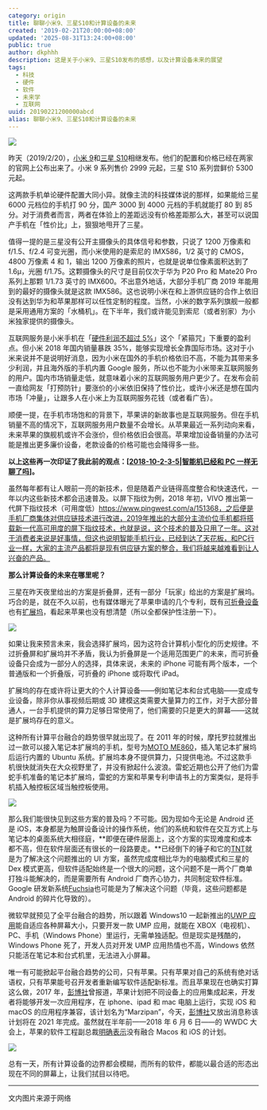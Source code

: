 ```yaml
---
category: origin
title: 聊聊小米9、三星S10和计算设备的未来
created: '2019-02-21T20:00:00+08:00'
updated: '2025-08-31T13:24:00+08:00'
public: true
author: dkphhh
description: 这是关于小米9、三星S10发布的感想，以及计算设备未来的展望
tags:
  - 科技
  - 硬件
  - 软件
  - 未来学
  - 互联网
uuid: 20190221200000abcd
alias: 聊聊小米9、三星S10和计算设备的未来
---
```


![](http://e0.ifengimg.com/04/2019/0220/4288E8538BEBEBE6272FE47AFCFFD33A7FE26410_size194_w600_h345.png)

昨天（2019/2/20），[小米 9](https://www.mi.com/mi9/specs/)和[三星 S10](https://www.samsung.com/cn/smartphones/galaxy-s10/)相继发布。他们的配置和价格已经在两家的官网上公布出来了。小米 9 系列售价 2999 元起，三星 S10 系列尝鲜价 5300 元起。

这两款手机单论硬件配置大同小异。就像主流的科技媒体说的那样，如果能给三星 6000 元档位的手机打 90 分，国产 3000 到 4000 元档的手机就能打 80 到 85 分。对于消费者而言，两者在体验上的差距远没有价格差距那么大，甚至可以说国产手机在「性价比」上，狠狠地甩开了三星。

值得一提的是三星没有公开主摄像头的具体信号和参数，只说了 1200 万像素和 f/1.5、f/2.4 可变光圈，而小米使用的是索尼的 IMX586，1/2 英寸的 CMOS，4800 万像素 4 和 1，输出 1200 万像素的照片，也就是说单位像素面积达到了 1.6μ，光圈 f/1.75。这颗摄像头的尺寸是目前仅次于华为 P20 Pro 和 Mate20 Pro 系列上那颗 1/1.73 英寸的 IMX600。不出意外地话，大部分手机厂商 2019 年能用到的最好的摄像头就是这款 IMX586。这也说明小米在和上游供应链的合作上依旧没有达到华为和苹果那样可以任性定制的程度。当然，小米的数字系列旗舰一般都是采用通用方案的「水桶机」。在下半年，我们或许能见到索尼（或者别家）为小米独家提供的摄像头。

互联网服务是小米手机在「[硬件利润不超过 5%](https://36kr.com/p/5131192.html)」这个「紧箍咒」下重要的盈利点。但小米 2018 年国内销量暴跌 35%，能够实现增长全靠国际市场。这对于小米来说并不是说明好消息，因为小米在国外的手机价格依旧不高，不能为其带来多少利润，并且海外版的手机内置 Google 服务，所以也不能为小米带来互联网服务的用户。国内市场销量走低，就意味着小米的互联网服务用户更少了。在发布会前一直给网友「打预防针」要涨价的小米依旧保持了性价比，或许小米还是想在国内市场「冲量」，让跟多人在小米上为互联网服务花钱（或者看广告）。

顺便一提，在手机市场饱和的背景下，苹果讲的新故事也是互联网服务。但在手机销量不高的情况下，互联网服务用户数量不会增长。从苹果最近一系列动向来看，未来苹果的旗舰机或许不会涨价，但价格依旧会很高。苹果增加设备销量的办法可能是推出更多廉价设备，老款设备的价格可能也会降得多一些。

**以上这些再一次印证了我此前的观点：[[2018-10-2-3-5|智能机已经和 PC 一样无聊了吗]]。**

虽然每年都有让人眼前一亮的新技术，但是随着产业链得高度整合和快速迭代，一年以内这些新技术都会迅速普及。以屏下指纹为例，2018 年初，VIVO 推出第一代屏下指纹技术（可用度低）https://www.pingwest.com/a/151368，之后便是手机厂商集体对供应链技术进行改进，2019年推出的大部分主流价位手机都将搭载新一代高可用度的屏下指纹技术，也就是说，这个技术的普及只用了一年。这对于消费者来说是好事情，但这也说明智能手机行业，已经到达了天花板，和PC行业一样，大家的主流产品都将是现有供应链方案的整合，我们将越来越难看到让人兴奋的产品。

**那么计算设备的未来在哪里呢？**

三星在昨天夜里给出的方案是折叠屏，还有一部分「玩家」给出的方案是扩展坞。巧合的是，就在不久以前，也有媒体曝光了苹果申请的几个专利，既有[可折叠设备](https://m.wallstreetcn.com/articles/3482028)也有[扩展坞](https://xw.qq.com/tech/20170324006772/TEC2017032400677200)，看起来苹果也没有想清楚（所以全都保护性注册一下）。

![](<https://cdn.vox-cdn.com/thumbor/XMWFRcCdTUi1UsGy_sW6q0i9cLg=/800x0/filters:no_upscale()/cdn.vox-cdn.com/uploads/chorus_asset/file/14053273/Samsung_Galaxy_Fold_1.jpg>)

如果让我来预言未来，我会选择扩展坞，因为这符合计算机小型化的历史规律。不过折叠屏和扩展坞并不矛盾，我认为折叠屏是一个适用范围更广的未来，而可折叠设备只会成为一部分人的选择，具体来说，未来的 iPhone 可能有两个版本，一个普通版和一个折叠版，可折叠的 iPhone 或将取代 iPad。

扩展坞的存在或许将让更大的个人计算设备——例如笔记本和台式电脑——变成专业设备，除非你从事视频后期或 3D 建模这类需要大量算力的工作，对于大部分普通人，一台手机提供的算力足够日常使用了，他们需要的只是更大的屏幕——这就是扩展坞存在的意义。

这种所有计算平台融合的趋势很早就出现了。在 2011 年的时候，摩托罗拉就推出过一款可以接入笔记本扩展坞的手机，型号为[MOTO ME860](https://post.smzdm.com/p/689808/)，插入笔记本扩展坞后运行内置的 Ubuntu 系统。扩展坞本身不提供算力，只提供电池。不过这款手机很快就消失在大众视野里了，并没有掀起什么波浪。雷蛇近期也公开了他们为雷蛇手机准备的笔记本扩展坞，雷蛇的方案和苹果专利申请书上的方案类似，是将手机插入触控板区域当触控板使用。

![](https://inews.gtimg.com/newsapp_bt/0/1302642834/641?tp=webp)

那么我们能很快见到这些方案的普及吗？不可能。因为现如今无论是 Android 还是 iOS，本身都是为触屏设备设计的操作系统，他们的系统和软件在交互方式上与笔记本的桌面系统大相径庭，**即便在硬件层面上，这个方案的实现难度和成本都不高，但在软件层面还有很长的一段路要走。**已经倒下的锤子和它的[TNT](https://www.ifanr.com/1089160)就是为了解决这个问题推出的 UI 方案，虽然完成度相比华为的电脑模式和三星的 Dex 模式更高，但软件适配始终是一个很大的问题，这个问题不是一两个厂商单打独斗能解决的，而是需要所有 Android 厂商齐心协力，共同制定软件标准。Google 研发新系统[Fuchsia](https://36kr.com/p/5074092.html)也可能是为了解决这个问题（毕竟，这些问题都是 Android 的碎片化导致的）。

微软早就预见了全平台融合的趋势，所以跟着 Windows10 一起新推出的[UWP 应用](https://docs.microsoft.com/en-us/windows/uwp/get-started/universal-application-platform-guide)能自适应各种屏幕大小，只要开发一款 UMP 应用，就能在 XBOX（电视机）、PC、手机（Windows Phone）里运行，无需单独适配。但是现实是残酷的，Windows Phone 死了，开发人员对开发 UMP 应用热情也不高，Windows 依然只能活在笔记本和台式机里，无法进入小屏幕。

唯一有可能掀起平台融合趋势的公司，只有苹果。只有苹果对自己的系统有绝对话语权，只有苹果能号召开发者重新编写软件适配新标准。而且苹果现在也确实打算这么做，2017 年，[彭博社](https://36kr.com/p/5109095.html)曾报道，苹果计划把不同设备上的应用集成起来，开发者将能够开发一次应用程序，在 iphone、ipad 和 mac 电脑上运行，实现 iOS 和 macOS 的应用程序兼容，该计划名为“Marzipan”，今天，[彭博社](https://www.bloomberg.com/news/articles/2019-02-20/apple-is-said-to-target-combining-iphone-ipad-mac-apps-by-2021)又放出消息称该计划将在 2021 年完成。虽然就在半年前——2018 年 6 月 6 日——的 WWDC 大会上，苹果的软件工程副总裁[明确表示](https://www.ifanr.com/1044591)没有融合 Macos 和 iOS 的计划。

![](https://s3.ifanr.com/wp-content/uploads/2018/06/gif23.gif)

总有一天，所有计算设备的边界都会模糊，而所有的软件，都能以最合适的形态出现在不同的屏幕上，让我们拭目以待吧。

---

文内图片来源于网络

[//begin]: # "Autogenerated link references for markdown compatibility"
[2018-10-2-3-5|智能机已经和 PC 一样无聊了吗]: 2018-10-2-3-5.md "智能机已经和 PC 一样无聊了吗？"
[//end]: # "Autogenerated link references"
